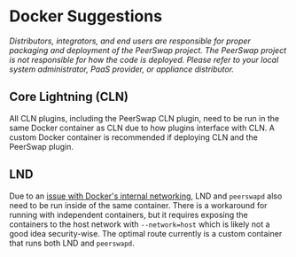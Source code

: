 # Docker Suggestions

*Distributors, integrators, and end users are responsible for proper packaging and deployment of the PeerSwap project. The PeerSwap project is not responsible for how the code is deployed. Please refer to your local system administrator, PaaS provider, or appliance distributor.* 


## Core Lightning (CLN)

All CLN plugins, including the PeerSwap CLN plugin, need to be run in the same Docker container as CLN due to how plugins interface with CLN. A custom Docker container is recommended if deploying CLN and the PeerSwap plugin.

## LND

Due to an [issue with Docker's internal networking](https://github.com/ElementsProject/peerswap/issues/167), LND and `peerswapd` also need to be run inside of the same container. There is a workaround for running with independent containers, but it requires exposing the containers to the host network with `--network=host` which is likely not a good idea security-wise. The optimal route currently is a custom container that runs both LND and `peerswapd`. 
